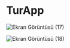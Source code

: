 # TurApp


 
![Ekran Görüntüsü (17)](https://user-images.githubusercontent.com/71428865/153650359-0d523073-b68a-4927-81e1-23e524d8b35e.png)

![Ekran Görüntüsü (18)](https://user-images.githubusercontent.com/71428865/153650372-472a3aa6-b763-46ec-a116-2435b71cdb89.png)
